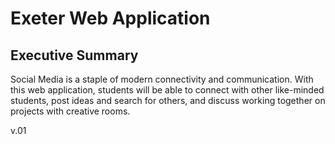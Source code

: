 # Exeter Web Application
## Executive Summary
  Social Media is a staple of modern connectivity and communication. With this web application, students will be able to connect with other like-minded students, post ideas and search for others, and discuss working together on projects with creative rooms. 
  
  v.01
